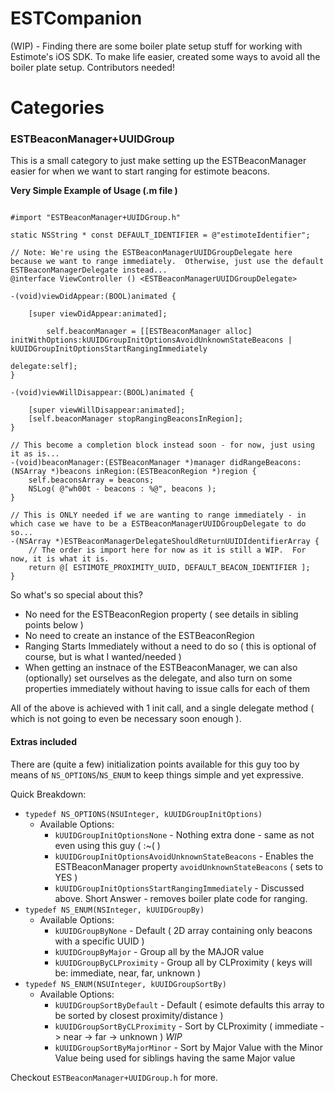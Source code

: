 ESTCompanion
============

(WIP) - Finding there are some boiler plate setup stuff for working with Estimote's iOS SDK.  To make life easier, created some ways to avoid all the boiler plate setup.  Contributors needed!


# Categories
### ESTBeaconManager+UUIDGroup
This is a small category to just make setting up the ESTBeaconManager easier for when we want to start ranging for estimote beacons.

**Very Simple Example of Usage (.m file )**
```objc

#import "ESTBeaconManager+UUIDGroup.h"

static NSString * const DEFAULT_IDENTIFIER = @"estimoteIdentifier";

// Note: We're using the ESTBeaconManagerUUIDGroupDelegate here because we want to range immediately.  Otherwise, just use the default ESTBeaconManagerDelegate instead...
@interface ViewController () <ESTBeaconManagerUUIDGroupDelegate>

-(void)viewDidAppear:(BOOL)animated {

    [super viewDidAppear:animated];

        self.beaconManager = [[ESTBeaconManager alloc] initWithOptions:kUUIDGroupInitOptionsAvoidUnknownStateBeacons | kUUIDGroupInitOptionsStartRangingImmediately 
                                                              delegate:self];
}

-(void)viewWillDisappear:(BOOL)animated {

    [super viewWillDisappear:animated];
    [self.beaconManager stopRangingBeaconsInRegion];
}

// This become a completion block instead soon - for now, just using it as is...
-(void)beaconManager:(ESTBeaconManager *)manager didRangeBeacons:(NSArray *)beacons inRegion:(ESTBeaconRegion *)region {
    self.beaconsArray = beacons;
    NSLog( @"wh00t - beacons : %@", beacons );
}

// This is ONLY needed if we are wanting to range immediately - in which case we have to be a ESTBeaconManagerUUIDGroupDelegate to do so...
-(NSArray *)ESTBeaconManagerDelegateShouldReturnUUIDIdentifierArray {
    // The order is import here for now as it is still a WIP.  For now, it is what it is.
    return @[ ESTIMOTE_PROXIMITY_UUID, DEFAULT_BEACON_IDENTIFIER ];
}

```

So what's so special about this?
* No need for the ESTBeaconRegion property ( see details in sibling points below )
* No need to create an instance of the ESTBeaconRegion
* Ranging Starts Immediately without a need to do so ( this is optional of course, but is what I wanted/needed )
* When getting an instnace of the ESTBeaconManager, we can also (optionally) set ourselves as the delegate, and also turn on some properties immediately without having to issue calls for each of them

All of the above is achieved with 1 init call, and a single delegate method ( which is not going to even be necessary soon enough ).


#### Extras included
There are (quite a few) initialization points available for this guy too by means of `NS_OPTIONS`/`NS_ENUM` to keep things simple and yet expressive.

Quick Breakdown:
* `typedef NS_OPTIONS(NSUInteger, kUUIDGroupInitOptions)`
  * Available Options: 
    * `kUUIDGroupInitOptionsNone` - Nothing extra done - same as not even using this guy ( :~( )
    * `kUUIDGroupInitOptionsAvoidUnknownStateBeacons` - Enables the ESTBeaconManager property `avoidUnknownStateBeacons` ( sets to YES )
    * `kUUIDGroupInitOptionsStartRangingImmediately` - Discussed above.  Short Answer - removes boiler plate code for ranging.
* `typedef NS_ENUM(NSInteger, kUUIDGroupBy)`
  * Available Options: 
    * `kUUIDGroupByNone`  - Default ( 2D array containing only beacons with a specific UUID )
    * `kUUIDGroupByMajor` - Group all by the MAJOR value
    * `kUUIDGroupByCLProximity` - Group all by CLProximity ( keys will be: immediate, near, far, unknown )
* `typedef NS_ENUM(NSUInteger, kUUIDGroupSortBy)`
  * Available Options: 
    * `kUUIDGroupSortByDefault` - Default ( esimote defaults this array to be sorted by closest proximity/distance )
    * `kUUIDGroupSortByCLProximity` - Sort by CLProximity ( immediate -> near -> far -> unknown ) *WIP*
    * `kUUIDGroupSortByMajorMinor` - Sort by Major Value with the Minor Value being used for siblings having the same Major value

Checkout `ESTBeaconManager+UUIDGroup.h` for more.
